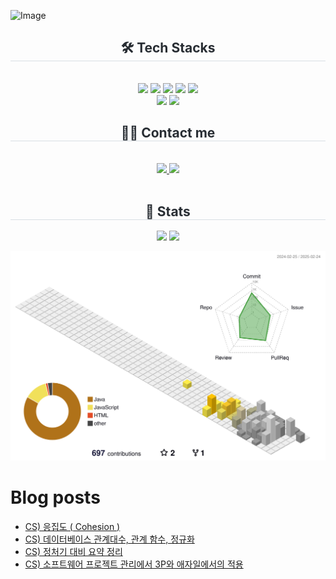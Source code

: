 ![Image](https://github.com/user-attachments/assets/bd30fb52-d7fc-49c7-a6d6-b7fa270b58f0)
    <div align= "center">
    <h2 style="border-bottom: 1px solid #d8dee4; color: #282d33;"> 🛠️ Tech Stacks </h2> <br> 
    <div style="margin: 0 auto; text-align: center;" align= "center"> <img src="https://img.shields.io/badge/Spring Boot-6DB33F?style=for-the-badge&logo=Spring Boot&logoColor=white">
          <img src="https://img.shields.io/badge/MySQL-4479A1?style=for-the-badge&logo=MySQL&logoColor=white">
          <img src="https://img.shields.io/badge/Java-007396?style=for-the-badge&logo=Java&logoColor=white">
          <img src="https://img.shields.io/badge/Github-181717?style=for-the-badge&logo=Github&logoColor=white">
          <img src="https://img.shields.io/badge/Git-F05032?style=for-the-badge&logo=Git&logoColor=white">
          <br/><img src="https://img.shields.io/badge/Docker-2496ED?style=for-the-badge&logo=Docker&logoColor=white">
          <img src="https://img.shields.io/badge/Amazon AWS-232F3E?style=for-the-badge&logo=Amazon AWS&logoColor=white">
          </div>
    </div>
    <div align= "center">
    <h2 style="border-bottom: 1px solid #d8dee4; color: #282d33;"> 🧑‍💻 Contact me </h2> <br> 
    <div align= "center"> <a href=https://tmddnr3503.tistory.com/> <img src="https://img.shields.io/badge/Tistory-000000?style=for-the-badge&logo=Tistory&logoColor=white&link=https://tmddnr3503.tistory.com/"> </a>
         <a href=mailto:tmddnr3503@gmail.com> <img src="https://img.shields.io/badge/Gmail-EA4335?style=for-the-badge&logo=Gmail&logoColor=white&link=mailto:tmddnr3503@gmail.com"> </a>
          </div>  <br> 
    <div align= "center">  </div> 
    </div>
    <div align= "center"> 
    <h2 style="border-bottom: 1px solid #d8dee4; color: #282d33;"> 🏅 Stats </h2> <div align= "center"> <img src="https://github-readme-stats.vercel.app/api?username=K-da-fire&bg_color=180,ffffff,00000000&title_color=000000&text_color=000000"
         /> <img src="https://github-readme-stats.vercel.app/api/top-langs/?username=K-da-fire&layout=compact&bg_color=180,ffffff,00000000&title_color=000000&text_color=000000"
           /> </div> 
    </div>
    
![](./profile-3d-contrib/profile-season-animate.svg)

# Blog posts
<!-- BLOG-POST-LIST:START -->
- [CS&rpar; 응집도 &lpar; Cohesion &rpar;](https://tmddnr3503.tistory.com/100)
- [CS&rpar; 데이터베이스 관계대수, 관계 함수, 정규화](https://tmddnr3503.tistory.com/99)
- [CS&rpar; 정처기 대비 요약 정리](https://tmddnr3503.tistory.com/98)
- [CS&rpar; 소프트웨어 프로젝트 관리에서 3P와 애자일에서의 적용](https://tmddnr3503.tistory.com/97)
<!-- BLOG-POST-LIST:END -->
